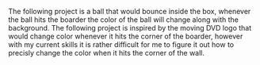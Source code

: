 The following project is a ball that would bounce inside the box, whenever the ball hits the boarder the color of the ball will change along with the background. The following project is inspired by the moving DVD logo that would change color whenever it hits the corner of the boarder, however with my current skills it is rather difficult for me to figure it out how to precisly change the color when it hits the corner of the wall. 